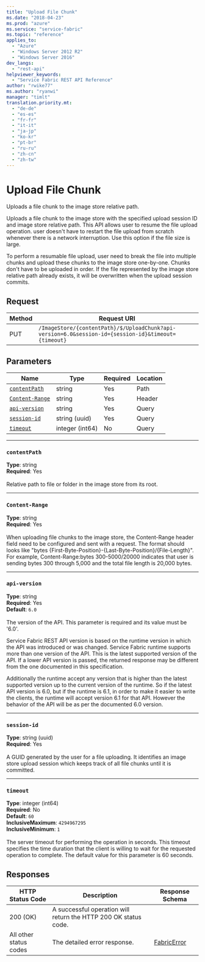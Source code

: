 ```yaml
---
title: "Upload File Chunk"
ms.date: "2018-04-23"
ms.prod: "azure"
ms.service: "service-fabric"
ms.topic: "reference"
applies_to: 
  - "Azure"
  - "Windows Server 2012 R2"
  - "Windows Server 2016"
dev_langs: 
  - "rest-api"
helpviewer_keywords: 
  - "Service Fabric REST API Reference"
author: "rwike77"
ms.author: "ryanwi"
manager: "timlt"
translation.priority.mt: 
  - "de-de"
  - "es-es"
  - "fr-fr"
  - "it-it"
  - "ja-jp"
  - "ko-kr"
  - "pt-br"
  - "ru-ru"
  - "zh-cn"
  - "zh-tw"
---
```

# Upload File Chunk
Uploads a file chunk to the image store relative path.

Uploads a file chunk to the image store with the specified upload session ID and image store relative path. This API allows user to resume the file upload operation. user doesn't have to restart the file upload from scratch whenever there is a network interruption. Use this option if the file size is large.

To perform a resumable file upload, user need to break the file into multiple chunks and upload these chunks to the image store one-by-one. Chunks don't have to be uploaded in order. If the file represented by the image store relative path already exists, it will be overwritten when the upload session commits.


## Request
| Method | Request URI |
| ------ | ----------- |
| PUT | `/ImageStore/{contentPath}/$/UploadChunk?api-version=6.0&session-id={session-id}&timeout={timeout}` |


## Parameters
| Name | Type | Required | Location |
| --- | --- | --- | --- |
| [`contentPath`](#contentpath) | string | Yes | Path |
| [`Content-Range`](#content-range) | string | Yes | Header |
| [`api-version`](#api-version) | string | Yes | Query |
| [`session-id`](#session-id) | string (uuid) | Yes | Query |
| [`timeout`](#timeout) | integer (int64) | No | Query |

____
### `contentPath`
__Type__: string <br/>
__Required__: Yes<br/>
<br/>
Relative path to file or folder in the image store from its root.

____
### `Content-Range`
__Type__: string <br/>
__Required__: Yes<br/>
<br/>
When uploading file chunks to the image store, the Content-Range header field need to be configured and sent with a request. The format should looks like "bytes {First-Byte-Position}-{Last-Byte-Position}/{File-Length}". For example, Content-Range:bytes 300-5000/20000 indicates that user is sending bytes 300 through 5,000 and the total file length is 20,000 bytes.

____
### `api-version`
__Type__: string <br/>
__Required__: Yes<br/>
__Default__: `6.0` <br/>
<br/>
The version of the API. This parameter is required and its value must be '6.0'.

Service Fabric REST API version is based on the runtime version in which the API was introduced or was changed. Service Fabric runtime supports more than one version of the API. This is the latest supported version of the API. If a lower API version is passed, the returned response may be different from the one documented in this specification.

Additionally the runtime accept any version that is higher than the latest supported version up to the current version of the runtime. So if the latest API version is 6.0, but if the runtime is 6.1, in order to make it easier to write the clients, the runtime will accept version 6.1 for that API. However the behavior of the API will be as per the documented 6.0 version.


____
### `session-id`
__Type__: string (uuid) <br/>
__Required__: Yes<br/>
<br/>
A GUID generated by the user for a file uploading. It identifies an image store upload session which keeps track of all file chunks until it is committed.

____
### `timeout`
__Type__: integer (int64) <br/>
__Required__: No<br/>
__Default__: `60` <br/>
__InclusiveMaximum__: `4294967295` <br/>
__InclusiveMinimum__: `1` <br/>
<br/>
The server timeout for performing the operation in seconds. This timeout specifies the time duration that the client is willing to wait for the requested operation to complete. The default value for this parameter is 60 seconds.

## Responses

| HTTP Status Code | Description | Response Schema |
| --- | --- | --- |
| 200 (OK) | A successful operation will return the HTTP 200 OK status code.<br/> |  |
| All other status codes | The detailed error response.<br/> | [FabricError](sfclient-v62-model-fabricerror.md) |
